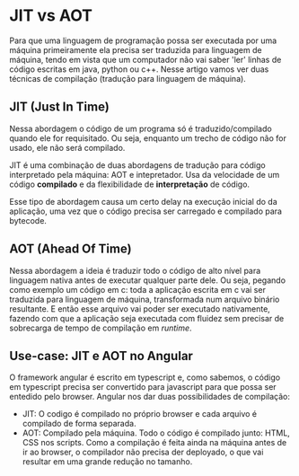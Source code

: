 # JIT vs AOT

Para que uma linguagem de programação possa ser executada por uma máquina primeiramente ela precisa ser traduzida para linguagem de máquina, tendo em vista
que um computador não vai saber 'ler' linhas de código escritas em java, python ou c++. Nesse artigo vamos ver duas técnicas de compilação (tradução para linguagem
de máquina).

## JIT (Just In Time)
Nessa abordagem o código de um programa só é traduzido/compilado quando ele for requisitado. Ou seja, enquanto um trecho de código não for usado, ele não será 
compilado.

JIT é uma combinação de duas abordagens de tradução para código interpretado pela máquina: AOT e intepretador. Usa da velocidade de um código **compilado** e da
flexibilidade de **interpretação** de código.

Esse tipo de abordagem causa um certo delay na execução inicial do da aplicação, uma vez que o código precisa ser carregado e compilado para bytecode. 

## AOT (Ahead Of Time)

Nessa abordagem a ideia é traduzir todo o código de alto nível para linguagem nativa antes de executar qualquer parte dele. Ou seja, pegando como exemplo um código
em c: toda a aplicação escrita em c vai ser traduzida para linguagem de máquina, transformada num arquivo binário resultante. E então esse arquivo vai poder ser
executado nativamente, fazendo com que a aplicação seja executada com fluidez sem precisar de sobrecarga de tempo de compilação em *runtime*.


## Use-case: JIT e AOT no Angular

O framework angular é escrito em typescript e, como sabemos, o código em typescript precisa ser convertido para javascript para que possa ser entedido pelo
browser. Angular nos dar duas possibilidades de compilação:
- JIT:
  O codigo é compilado no próprio browser e cada arquivo é compilado de forma separada.
- AOT:
  Compilado pela máquina. Todo o código é compilado junto: HTML, CSS nos scripts. Como a compilação é feita ainda na máquina antes de ir ao browser, o compilador
  não precisa der deployado, o que vai resultar em uma grande redução no tamanho.
  
